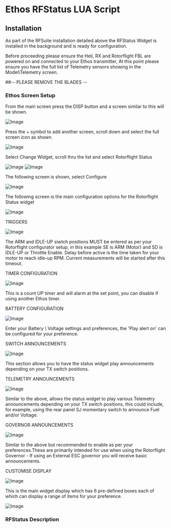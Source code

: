# Ethos RFStatus LUA Script

## Installation

As part of the RFSuite installation detailed above the RFStatus Widget is installed in the background and is ready for configuration.

Before proceeding please ensure the Heli, RX and Rotorflight FBL are powered on and connected to your Ethos transmitter, At this point please ensure you have the full list of Telemetry sensors showing in the Model\Telemetry screen. 

##-- PLEASE REMOVE THE BLADES --


### Ethos Screen Setup

From the main screen press the DISP button and a screen similar to this will be shown.

![Image](https://github.com/jimmy6616/Ethos-RFStatus/blob/IMG/Main_Screen_2.jpg)

Press the + symbol to add another screen, scroll down and select the full screen icon as shown.

![Image](https://github.com/jimmy6616/Ethos-RFStatus/blob/IMG/Main_Screen_3.jpg)

Select Change Widget, scroll thru the list and select Rotorflight Status

![Image](https://github.com/jimmy6616/Ethos-RFStatus/blob/IMG/Main_Screen_4.jpg)
![Image](https://github.com/jimmy6616/Ethos-RFStatus/blob/IMG/Main_Screen_5.jpg)

The following screen is shown, select Configure

![Image](https://github.com/jimmy6616/Ethos-RFStatus/blob/IMG/Main_Screen_6.jpg)

The following screen is the main configuration options for the Rotorflight Status widget

![Image](https://github.com/jimmy6616/Ethos-RFStatus/blob/IMG/Main_Screen_7.jpg)

TRIGGERS

![Image](https://github.com/jimmy6616/Ethos-RFStatus/blob/IMG/Main_Screen_8.jpg)

The ARM and IDLE-UP siwtch positions MUST be entered as per your Rotorflight configurator setup, in this example SE is ARM (Motor) and SD is IDLE-UP or Throttle Enable. Delay before active is the time taken for your motor to reach idle-up RPM. Current measurements will be started after this timeout.

TIMER CONFIGURATION

![Image](https://github.com/jimmy6616/Ethos-RFStatus/blob/IMG/Main_Screen_9.jpg)

This is a count UP timer and will alarm at the set point, you can disable if using another Ethos timer.

BATTERY CONFIGURATION

![Image](https://github.com/jimmy6616/Ethos-RFStatus/blob/IMG/Main_Screen_10.jpg)

Enter your Battery \ Voltage settings and preferences, the 'Play alert on' can be configured for your preference.

SWITCH ANNOUNCEMENTS

![Image](https://github.com/jimmy6616/Ethos-RFStatus/blob/IMG/Main_Screen_11.jpg)

This section allows you to have the status widget play announcements depending on your TX switch positions.

TELEMETRY ANNOUNCEMENTS

![Image](https://github.com/jimmy6616/Ethos-RFStatus/blob/IMG/Main_Screen_12.jpg)

Similar to the above, allows the status widget to play various Telemetry announcements depending on your TX switch positions, this could include, for example, using the rear panel SJ momentary switch to announce Fuel and/or Voltage.


GOVERNOR ANNOUNCEMENTS

![Image](https://github.com/jimmy6616/Ethos-RFStatus/blob/IMG/Main_Screen_13.jpg)

Similar to the above but recommended to enable as per your preferences.These are primarily intended for use when using the Rotorflight Governor - If using an External ESC governor you will receive basic announcements.

CUSTOMISE DISPLAY

![Image](https://github.com/jimmy6616/Ethos-RFStatus/blob/IMG/Main_Screen_14.jpg)

This is the main widget display which has 6 pre-defined boxes each of which can display a range of items for your preference.

![Image](https://github.com/jimmy6616/Ethos-RFStatus/blob/IMG/RFStatus.jpg)



### RFStatus Description
